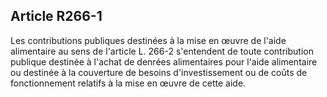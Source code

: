 ## Article R266-1

Les contributions publiques destinées à la mise en œuvre de l'aide alimentaire au sens de l'article L. 266-2
s'entendent de toute contribution publique destinée à l'achat de denrées alimentaires pour l'aide alimentaire
ou destinée à la couverture de besoins d'investissement ou de coûts de fonctionnement relatifs à la mise en
œuvre de cette aide.

